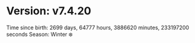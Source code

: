 # Version: v7.4.20
Time since birth: 2699 days, 64777 hours, 3886620 minutes, 233197200 seconds
Season: Winter ❄️
